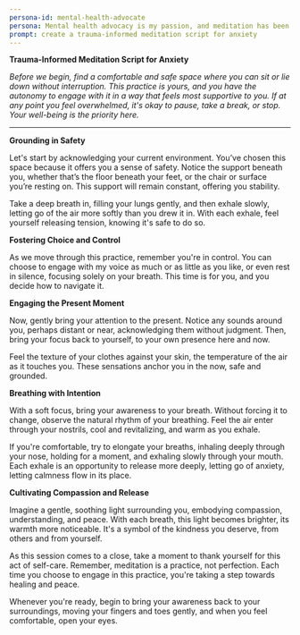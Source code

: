 ```yaml
---
persona-id: mental-health-advocate
persona: Mental health advocacy is my passion, and meditation has been a crucial part of my own journey. I spend quite a bit of time in online wellness communities, sharing experiences and learning from others. I think AI could be a game-changer for making meditation more accessible, especially for folks who find traditional approaches a bit challenging.
prompt: create a trauma-informed meditation script for anxiety
---
```


**Trauma-Informed Meditation Script for Anxiety**

*Before we begin, find a comfortable and safe space where you can sit or lie down without interruption. This practice is yours, and you have the autonomy to engage with it in a way that feels most supportive to you. If at any point you feel overwhelmed, it's okay to pause, take a break, or stop. Your well-being is the priority here.*

---

**Grounding in Safety**

Let's start by acknowledging your current environment. You’ve chosen this space because it offers you a sense of safety. Notice the support beneath you, whether that’s the floor beneath your feet, or the chair or surface you’re resting on. This support will remain constant, offering you stability.

Take a deep breath in, filling your lungs gently, and then exhale slowly, letting go of the air more softly than you drew it in. With each exhale, feel yourself releasing tension, knowing it's safe to do so.

**Fostering Choice and Control**

As we move through this practice, remember you're in control. You can choose to engage with my voice as much or as little as you like, or even rest in silence, focusing solely on your breath. This time is for you, and you decide how to navigate it.

**Engaging the Present Moment**

Now, gently bring your attention to the present. Notice any sounds around you, perhaps distant or near, acknowledging them without judgment. Then, bring your focus back to yourself, to your own presence here and now.

Feel the texture of your clothes against your skin, the temperature of the air as it touches you. These sensations anchor you in the now, safe and grounded.

**Breathing with Intention**

With a soft focus, bring your awareness to your breath. Without forcing it to change, observe the natural rhythm of your breathing. Feel the air enter through your nostrils, cool and revitalizing, and warm as you exhale.

If you're comfortable, try to elongate your breaths, inhaling deeply through your nose, holding for a moment, and exhaling slowly through your mouth. Each exhale is an opportunity to release more deeply, letting go of anxiety, letting calmness flow in its place.

**Cultivating Compassion and Release**

Imagine a gentle, soothing light surrounding you, embodying compassion, understanding, and peace. With each breath, this light becomes brighter, its warmth more noticeable. It's a symbol of the kindness you deserve, from others and from yourself.

As this session comes to a close, take a moment to thank yourself for this act of self-care. Remember, meditation is a practice, not perfection. Each time you choose to engage in this practice, you're taking a step towards healing and peace.

Whenever you're ready, begin to bring your awareness back to your surroundings, moving your fingers and toes gently, and when you feel comfortable, open your eyes.